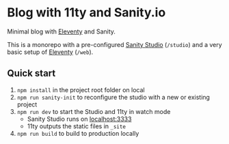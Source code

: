 # Blog with 11ty and Sanity.io

Minimal blog with [Eleventy](https://11ty.io) and Sanity.

This is a monorepo with a pre-configured [Sanity Studio](https://www.sanity.io) (`/studio`) and a very basic setup of [Eleventy](https://11ty.io) (`/web`).

## Quick start

1. `npm install` in the project root folder on local
2. `npm run sanity-init` to reconfigure the studio with a new or existing project
3. `npm run dev` to start the Studio and 11ty in watch mode
    -  Sanity Studio runs on [localhost:3333](http://localhost:3333)
    - 11ty outputs the static files in `_site`
4. `npm run build` to build to production locally
